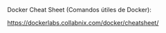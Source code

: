 Docker Cheat Sheet (Comandos útiles de Docker):

https://dockerlabs.collabnix.com/docker/cheatsheet/
